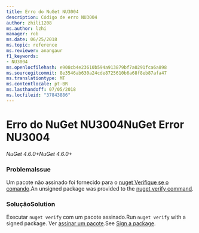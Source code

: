 ```yaml
---
title: Erro do NuGet NU3004
description: Código de erro NU3004
author: zhili1208
ms.author: lzhi
manager: rob
ms.date: 06/25/2018
ms.topic: reference
ms.reviewer: anangaur
f1_keywords:
- NU3004
ms.openlocfilehash: e908cb4e23610b594a913879bf7a0291fca6a898
ms.sourcegitcommit: 8e3546ab630a24cde8725610b6a68f8eb87afa47
ms.translationtype: MT
ms.contentlocale: pt-BR
ms.lasthandoff: 07/05/2018
ms.locfileid: "37843886"
---
```

# <a name="nuget-error-nu3004"></a><span data-ttu-id="341ed-103">Erro do NuGet NU3004</span><span class="sxs-lookup"><span data-stu-id="341ed-103">NuGet Error NU3004</span></span>

<span data-ttu-id="341ed-104">*NuGet 4.6.0+*</span><span class="sxs-lookup"><span data-stu-id="341ed-104">*NuGet 4.6.0+*</span></span>

### <a name="issue"></a><span data-ttu-id="341ed-105">Problema</span><span class="sxs-lookup"><span data-stu-id="341ed-105">Issue</span></span>
<span data-ttu-id="341ed-106">Um pacote não assinado foi fornecido para o [nuget Verifique se o comando](../../tools/cli-ref-verify.md).</span><span class="sxs-lookup"><span data-stu-id="341ed-106">An unsigned package was provided to the [nuget verify command](../../tools/cli-ref-verify.md).</span></span>

### <a name="solution"></a><span data-ttu-id="341ed-107">Solução</span><span class="sxs-lookup"><span data-stu-id="341ed-107">Solution</span></span>
<span data-ttu-id="341ed-108">Executar `nuget verify` com um pacote assinado.</span><span class="sxs-lookup"><span data-stu-id="341ed-108">Run `nuget verify` with a signed package.</span></span> <span data-ttu-id="341ed-109">Ver [assinar um pacote](../../create-packages/Sign-a-Package.md).</span><span class="sxs-lookup"><span data-stu-id="341ed-109">See [Sign a package](../../create-packages/Sign-a-Package.md).</span></span>
